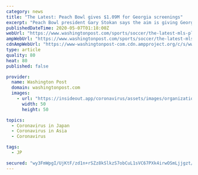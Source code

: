 ```yaml
---
category: news
title: "The Latest: Peach Bowl gives $1.09M for Georgia screenings"
excerpt: "Peach Bowl president Gary Stokan says the aim is giving Georgia residents access to screenings and tests “as soon as possible.” The Swiss soccer league says clubs will discuss on May 29 if they want to resume playing in June amid the coronavirus pandemic."
publishedDateTime: 2020-05-07T01:18:00Z
webUrl: "https://www.washingtonpost.com/sports/soccer/the-latest-mls-player-on-quarantine-after-breaking-protocol/2020/05/06/42f4d628-8ff8-11ea-9322-a29e75effc93_story.html"
ampWebUrl: "https://www.washingtonpost.com/sports/soccer/the-latest-mls-player-on-quarantine-after-breaking-protocol/2020/05/06/42f4d628-8ff8-11ea-9322-a29e75effc93_story.html?outputType=amp"
cdnAmpWebUrl: "https://www-washingtonpost-com.cdn.ampproject.org/c/s/www.washingtonpost.com/sports/soccer/the-latest-mls-player-on-quarantine-after-breaking-protocol/2020/05/06/42f4d628-8ff8-11ea-9322-a29e75effc93_story.html?outputType=amp"
type: article
quality: 80
heat: 80
published: false

provider:
  name: Washington Post
  domain: washingtonpost.com
  images:
    - url: "https://insideout.app/coronavirus/assets/images/organizations/washingtonpost.com-50x50.jpg"
      width: 50
      height: 50

topics:
  - Coronavirus in Japan
  - Coronavirus in Asia
  - Coronavirus

tags:
  - JP

secured: "wy3FmWpgI/UjKtF/zd1n+rSZz8kSlkzS7obCuL1sVC67PXk4irwOSmLjjgzt/eIdrAC8UsTuf9La1buPH8z3uWTG06v8VhRlyW40xW6zk6zvMwuDD1R1PfiTTQ7cH6J9Kor3fj3Um9+ClpPGzsWpB3jM6RLUlW/MkMp0chliHiGPNbKmIlsEQZO1ijOSH+DQhrM09yHTNdMFRGRVAzZCz6MO9bkPnS/z+0Bmaa6GLeERe/zzb/3WEvXtFmp2EaRbJHr9I/A70zoUXO9NlS+JG1WNwkRz5kxJEd6V5crBDBnLNFuA6jxiQG6g6A9ML4/b;rkZNlIS8snz6l8YqkYC8ww=="
---
```


